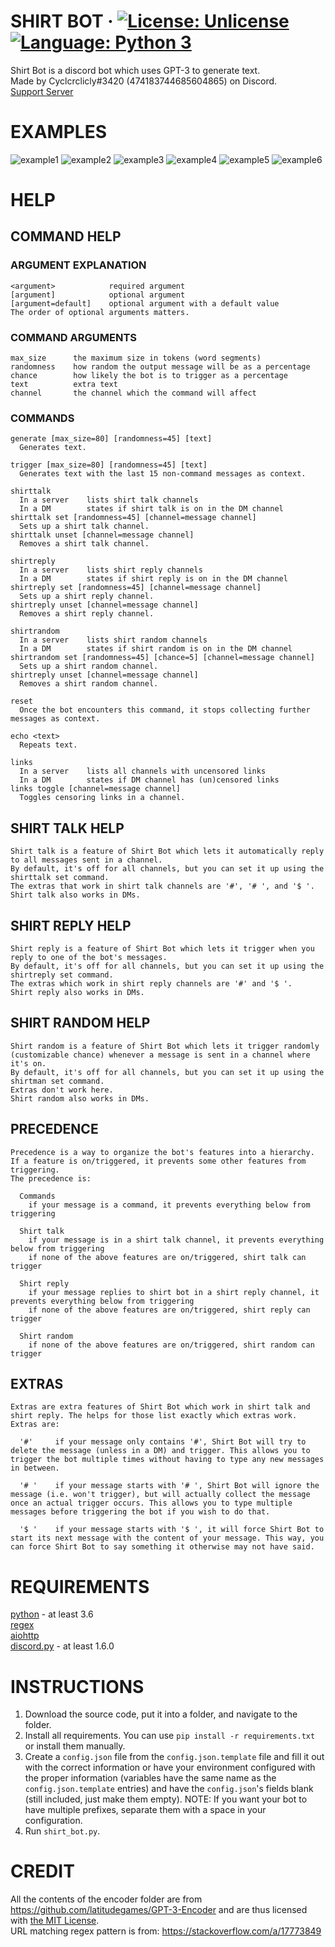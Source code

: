 # SHIRT BOT &middot; [![License: Unlicense](https://img.shields.io/badge/license-Unlicense-blue.svg)](https://unlicense.org/) [![Language: Python 3](https://img.shields.io/badge/language-Python%203-blue.svg)](https://python.org/)  
Shirt Bot is a discord bot which uses GPT-3 to generate text.<br>
Made by Cyclcrclicly#3420 (474183744685604865) on Discord.<br>
[Support Server](https://discord.gg/KXxnPSScdn)
# EXAMPLES
![example1](https://media.discordapp.net/attachments/538700981030879242/810570370829516871/example_1.png)
![example2](https://media.discordapp.net/attachments/538700981030879242/810570389729443900/example_2.png)
![example3](https://media.discordapp.net/attachments/538700981030879242/810570428228698122/example_3.png)
![example4](https://media.discordapp.net/attachments/538700981030879242/810570461942513724/example_4.png)
![example5](https://media.discordapp.net/attachments/538700981030879242/810570479677079562/example_5.png)
![example6](https://media.discordapp.net/attachments/538700981030879242/810570503349075968/example_6.png)
# HELP
## COMMAND HELP
### ARGUMENT EXPLANATION
```
<argument>            required argument
[argument]            optional argument
[argument=default]    optional argument with a default value
The order of optional arguments matters.
```
### COMMAND ARGUMENTS
```
max_size      the maximum size in tokens (word segments)
randomness    how random the output message will be as a percentage
chance        how likely the bot is to trigger as a percentage
text          extra text
channel       the channel which the command will affect
```
### COMMANDS
```
generate [max_size=80] [randomness=45] [text]
  Generates text.
  
trigger [max_size=80] [randomness=45] [text]
  Generates text with the last 15 non-command messages as context.

shirttalk
  In a server    lists shirt talk channels
  In a DM        states if shirt talk is on in the DM channel
shirttalk set [randomness=45] [channel=message channel]
  Sets up a shirt talk channel.
shirttalk unset [channel=message channel]
  Removes a shirt talk channel.

shirtreply
  In a server    lists shirt reply channels
  In a DM        states if shirt reply is on in the DM channel
shirtreply set [randomness=45] [channel=message channel]
  Sets up a shirt reply channel.
shirtreply unset [channel=message channel]
  Removes a shirt reply channel.

shirtrandom
  In a server    lists shirt random channels
  In a DM        states if shirt random is on in the DM channel
shirtrandom set [randomness=45] [chance=5] [channel=message channel]
  Sets up a shirt random channel.
shirtreply unset [channel=message channel]
  Removes a shirt random channel.

reset
  Once the bot encounters this command, it stops collecting further messages as context.

echo <text>
  Repeats text.

links
  In a server    lists all channels with uncensored links
  In a DM        states if DM channel has (un)censored links
links toggle [channel=message channel]
  Toggles censoring links in a channel.
```
## SHIRT TALK HELP
```
Shirt talk is a feature of Shirt Bot which lets it automatically reply to all messages sent in a channel.
By default, it's off for all channels, but you can set it up using the shirttalk set command.
The extras that work in shirt talk channels are '#', '# ', and '$ '.
Shirt talk also works in DMs.
```
## SHIRT REPLY HELP
```
Shirt reply is a feature of Shirt Bot which lets it trigger when you reply to one of the bot's messages.
By default, it's off for all channels, but you can set it up using the shirtreply set command.
The extras which work in shirt reply channels are '#' and '$ '.
Shirt reply also works in DMs.
```
## SHIRT RANDOM HELP
```
Shirt random is a feature of Shirt Bot which lets it trigger randomly (customizable chance) whenever a message is sent in a channel where it's on.
By default, it's off for all channels, but you can set it up using the shirtman set command.
Extras don't work here.
Shirt random also works in DMs.
```
## PRECEDENCE
```
Precedence is a way to organize the bot's features into a hierarchy. If a feature is on/triggered, it prevents some other features from triggering.
The precedence is:

  Commands
    if your message is a command, it prevents everything below from triggering

  Shirt talk
    if your message is in a shirt talk channel, it prevents everything below from triggering
    if none of the above features are on/triggered, shirt talk can trigger

  Shirt reply
    if your message replies to shirt bot in a shirt reply channel, it prevents everything below from triggering
    if none of the above features are on/triggered, shirt reply can trigger

  Shirt random
    if none of the above features are on/triggered, shirt random can trigger
```
## EXTRAS
```
Extras are extra features of Shirt Bot which work in shirt talk and shirt reply. The helps for those list exactly which extras work.
Extras are:

  '#'     if your message only contains '#', Shirt Bot will try to delete the message (unless in a DM) and trigger. This allows you to trigger the bot multiple times without having to type any new messages in between.

  '# '    if your message starts with '# ', Shirt Bot will ignore the message (i.e. won't trigger), but will actually collect the message once an actual trigger occurs. This allows you to type multiple messages before triggering the bot if you wish to do that.

  '$ '    if your message starts with '$ ', it will force Shirt Bot to start its next message with the content of your message. This way, you can force Shirt Bot to say something it otherwise may not have said.
```
# REQUIREMENTS
[python](https://www.python.org/) - at least 3.6<br>
[regex](https://pypi.org/project/regex/)<br>
[aiohttp](https://pypi.org/project/aiohttp/)<br>
[discord.py](https://pypi.org/project/discord.py/) - at least 1.6.0
# INSTRUCTIONS
1. Download the source code, put it into a folder, and navigate to the folder.
2. Install all requirements. You can use `pip install -r requirements.txt` or install them manually.
3. Create a `config.json` file from the `config.json.template` file and fill it out with the correct information or have your environment configured with the proper information (variables have the same name as the `config.json.template` entries) and have the `config.json`'s fields blank (still included, just make them empty). NOTE: If you want your bot to have multiple prefixes, separate them with a space in your configuration.
4. Run `shirt_bot.py`.
# CREDIT
All the contents of the encoder folder are from https://github.com/latitudegames/GPT-3-Encoder and are thus licensed with [the MIT License](encoder/LICENSE).<br>
URL matching regex pattern is from: https://stackoverflow.com/a/17773849
